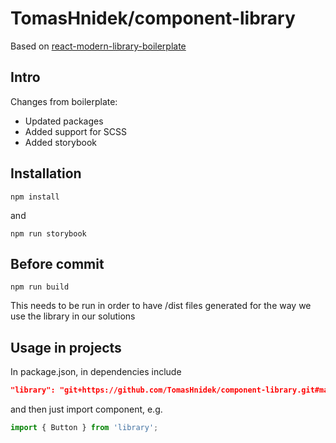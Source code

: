 # TomasHnidek/component-library

Based on [react-modern-library-boilerplate](https://github.com/transitive-bullshit/react-modern-library-boilerplate) 

## Intro

Changes from boilerplate: 
 - Updated packages
 - Added support for SCSS
 - Added storybook

## Installation

```
npm install
```
and 
```
npm run storybook
```

## Before commit

``` 
npm run build
```
This needs to be run in order to have /dist files generated for the way we use the library in our solutions

## Usage in projects

In package.json, in dependencies include

```json
"library": "git+https://github.com/TomasHnidek/component-library.git#master",
```

and then just import component, e.g.

```js
import { Button } from 'library';
```